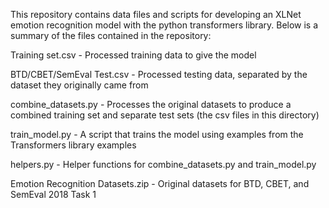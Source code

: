 This repository contains data files and scripts for developing an XLNet emotion recognition model with the python transformers library. Below is a summary of the files contained in the repository:

Training set.csv - Processed training data to give the model

BTD/CBET/SemEval Test.csv - Processed testing data, separated by the dataset they originally came from


combine_datasets.py - Processes the original datasets to produce a combined training set and separate test sets (the csv files in this directory)

train_model.py - A script that trains the model using examples from the Transformers library examples

helpers.py - Helper functions for combine_datasets.py and train_model.py


Emotion Recognition Datasets.zip - Original datasets for BTD, CBET, and SemEval 2018 Task 1
